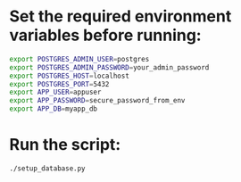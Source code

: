 # Set the required environment variables before running:
```bash
export POSTGRES_ADMIN_USER=postgres
export POSTGRES_ADMIN_PASSWORD=your_admin_password
export POSTGRES_HOST=localhost
export POSTGRES_PORT=5432
export APP_USER=appuser
export APP_PASSWORD=secure_password_from_env
export APP_DB=myapp_db
```

# Run the script:
```
./setup_database.py
```